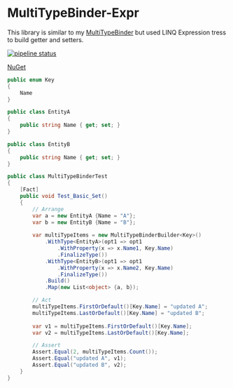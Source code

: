 # MultiTypeBinder-Expr

This library is similar to my [MultiTypeBinder](https://github.com/amir734jj/MultiTypeBinder) but used LINQ Expression tress to build getter and setters.

[![pipeline status](https://gitlab.com/hesamian/MultiTypeBinder-Expr/badges/master/pipeline.svg)](https://gitlab.com/hesamian/MultiTypeBinder-Expr/commits/master)


[NuGet](https://www.nuget.org/packages/MultiTypeBinder-Expr/)


```csharp
public enum Key
{
    Name
}

public class EntityA
{
    public string Name { get; set; }
}

public class EntityB
{
    public string Name { get; set; }
}

public class MultiTypeBinderTest
{    
    [Fact]
    public void Test_Basic_Set()
    {
        // Arrange
        var a = new EntityA {Name = "A"};
        var b = new EntityB {Name = "B"};
        
        var multiTypeItems = new MultiTypeBinderBuilder<Key>()
            .WithType<EntityA>(opt1 => opt1
                .WithProperty(x => x.Name1, Key.Name)
                .FinalizeType())
            .WithType<EntityB>(opt1 => opt1
                .WithProperty(x => x.Name2, Key.Name)
                .FinalizeType())
            .Build()
            .Map(new List<object> {a, b});

        // Act
        multiTypeItems.FirstOrDefault()[Key.Name] = "updated A";
        multiTypeItems.LastOrDefault()[Key.Name] = "updated B";
        
        var v1 = multiTypeItems.FirstOrDefault()[Key.Name];
        var v2 = multiTypeItems.LastOrDefault()[Key.Name];

        // Assert
        Assert.Equal(2, multiTypeItems.Count());
        Assert.Equal("updated A", v1);
        Assert.Equal("updated B", v2);
    }
}
 ```

